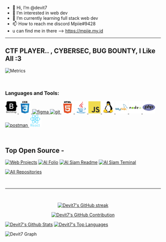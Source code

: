 - 👋 Hi, I’m @devit7
- 👀 I’m interested in web dev
- 🌱 I’m currently learning full stack web dev
- 📫 How to reach me discord Mpiie#9428
- u can find me in there --> https://mpiie.my.id
--------------------------------------------------
CTF PLAYER.. , CYBERSEC, BUG BOUNTY, I Like All :3
--------------------------------------------------

![Metrics](https://metrics.lecoq.io/devit7?template=default&config.timezone=Asia%2FJakarta)
<!---
devit7/devit7 is a ✨ special ✨ repository because its `README.md` (this file) appears on your GitHub profile.
You can click the Preview link to take a look at your changes.
--->
<br/>  

<h3 align="left">Languages and Tools:</h3>
<p align="left"> <a href="https://getbootstrap.com" target="_blank" rel="noreferrer"> <img src="https://raw.githubusercontent.com/devicons/devicon/master/icons/bootstrap/bootstrap-plain-wordmark.svg" alt="bootstrap" width="40" height="40"/> </a> <a href="https://www.w3schools.com/css/" target="_blank" rel="noreferrer"> <img src="https://raw.githubusercontent.com/devicons/devicon/master/icons/css3/css3-original-wordmark.svg" alt="css3" width="40" height="40"/> </a> <a href="https://www.figma.com/" target="_blank" rel="noreferrer"> <img src="https://www.vectorlogo.zone/logos/figma/figma-icon.svg" alt="figma" width="40" height="40"/> </a> <a href="https://git-scm.com/" target="_blank" rel="noreferrer"> <img src="https://www.vectorlogo.zone/logos/git-scm/git-scm-icon.svg" alt="git" width="40" height="40"/> </a> <a href="https://www.w3.org/html/" target="_blank" rel="noreferrer"> <img src="https://raw.githubusercontent.com/devicons/devicon/master/icons/html5/html5-original-wordmark.svg" alt="html5" width="40" height="40"/> </a> <a href="https://www.java.com" target="_blank" rel="noreferrer"> <img src="https://raw.githubusercontent.com/devicons/devicon/master/icons/java/java-original.svg" alt="java" width="40" height="40"/> </a> <a href="https://developer.mozilla.org/en-US/docs/Web/JavaScript" target="_blank" rel="noreferrer"> <img src="https://raw.githubusercontent.com/devicons/devicon/master/icons/javascript/javascript-original.svg" alt="javascript" width="40" height="40"/> </a> <a href="https://www.linux.org/" target="_blank" rel="noreferrer"> <img src="https://raw.githubusercontent.com/devicons/devicon/master/icons/linux/linux-original.svg" alt="linux" width="40" height="40"/> </a> <a href="https://www.mysql.com/" target="_blank" rel="noreferrer"> <img src="https://raw.githubusercontent.com/devicons/devicon/master/icons/mysql/mysql-original-wordmark.svg" alt="mysql" width="40" height="40"/> </a> <a href="https://nodejs.org" target="_blank" rel="noreferrer"> <img src="https://raw.githubusercontent.com/devicons/devicon/master/icons/nodejs/nodejs-original-wordmark.svg" alt="nodejs" width="40" height="40"/> </a> <a href="https://www.php.net" target="_blank" rel="noreferrer"> <img src="https://raw.githubusercontent.com/devicons/devicon/master/icons/php/php-original.svg" alt="php" width="40" height="40"/> </a> <a href="https://postman.com" target="_blank" rel="noreferrer"> <img src="https://www.vectorlogo.zone/logos/getpostman/getpostman-icon.svg" alt="postman" width="40" height="40"/> </a> <a href="https://reactjs.org/" target="_blank" rel="noreferrer"> <img src="https://raw.githubusercontent.com/devicons/devicon/master/icons/react/react-original-wordmark.svg" alt="react" width="40" height="40"/> </a> </p>

<br/>

## Top Open Source -
[![Web Projects](https://github-readme-stats.vercel.app/api/pin/?username=devit7&repo=web-projects&border_color=0D1117&bg_color=0D1117&title_color=58A6FF&text_color=8B949E&icon_color=58A6FF)](https://github.com/devit7/web-projects)
[![Al Folio](https://github-readme-stats.vercel.app/api/pin/?username=devit7&repo=al-folio&border_color=0D1117&bg_color=0D1117&title_color=58A6FF&text_color=8B949E&icon_color=58A6FF)](https://github.com/devit7/al-folio)
[![Al Siam Readme](https://github-readme-stats.vercel.app/api/pin/?username=devit7&repo=devit7&border_color=0D1117&bg_color=0D1117&title_color=58A6FF&text_color=8B949E&icon_color=58A6FF)](https://github.com/devit7/devit7)
[![Al Siam Teminal](https://github-readme-stats.vercel.app/api/pin/?username=devit7&repo=devit7.github.io&border_color=0D1117&bg_color=0D1117&title_color=58A6FF&text_color=8B949E&icon_color=58A6FF)](https://github.com/devit7/devit7.github.io)

<p align="left">
  <a href="https://github.com/devit7?tab=repositories" target="_blank"><img alt="All Repositories" title="All Repositories" src="https://img.shields.io/badge/-All%20Repos-2962FF?style=for-the-badge&logo=koding&logoColor=white"/></a>
</p>

<br/>
<hr/>
<br/>

<p align="center">
  <a href="https://github.com/devit7">
    <img src="https://github-readme-streak-stats.herokuapp.com/?user=devit7&theme=radical&border=0D1117&background=0D1117" alt="Devit7's GitHub streak"/>
  </a>
</p>

<p align="center">
  <a href="https://github.com/devit7">
    <img src="https://github-profile-summary-cards.vercel.app/api/cards/profile-details?username=devit7&theme=radical" alt="Devit7's GitHub Contribution"/>
  </a>
</p>

<a> 
    <a href="https://github.com/devit7"><img alt="Devit7's Github Stats" src="https://denvercoder1-github-readme-stats.vercel.app/api?username=devit7&show_icons=true&count_private=true&theme=react&border_color=1d4ed8&bg_color=0D1117&title_color=F85D7F&icon_color=F8D866" height="192px" width="49.5%"/></a>
  <a href="https://github.com/devit7"><img alt="Devit7's Top Languages" src="https://denvercoder1-github-readme-stats.vercel.app/api/top-langs/?username=devit7&langs_count=8&layout=compact&theme=react&border_color=1d4ed8&bg_color=0D1117&title_color=F85D7F&icon_color=F8D866" height="192px" width="49.5%"/></a>
  <br/>
</a>

![Devit7 Graph](https://github-readme-activity-graph.vercel.app/graph?username=devit7&custom_title=devit7's%20GitHub%20Activity%20Graph&bg_color=0D1117&color=58A6FF&line=58A6FF&point=58A6FF&area_color=FFFFFF&title_color=FFFFFF&area=true)

